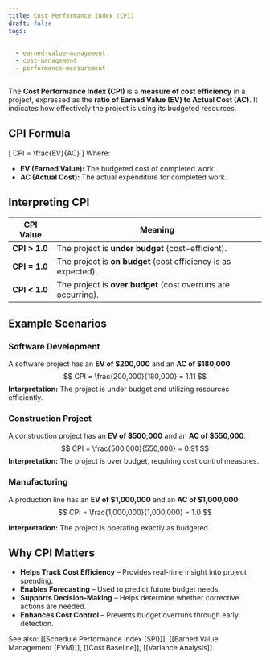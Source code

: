 ```yaml
---
title: Cost Performance Index (CPI)
draft: false
tags:
  
  
  - earned-value-management
  - cost-management
  - performance-measurement
---
```


The **Cost Performance Index (CPI)** is a **measure of cost efficiency** in a project, expressed as the **ratio of Earned Value (EV) to Actual Cost (AC)**. It indicates how effectively the project is using its budgeted resources.

## **CPI Formula**
\[
CPI = \frac{EV}{AC}
\]
Where:
- **EV (Earned Value):** The budgeted cost of completed work.
- **AC (Actual Cost):** The actual expenditure for completed work.

## **Interpreting CPI**
| **CPI Value**  | **Meaning** |
|---------------|------------------------------------------------|
| **CPI > 1.0** | The project is **under budget** (cost-efficient). |
| **CPI = 1.0** | The project is **on budget** (cost efficiency is as expected). |
| **CPI < 1.0** | The project is **over budget** (cost overruns are occurring). |

## **Example Scenarios**

### **Software Development**
A software project has an **EV of $200,000** and an **AC of $180,000**:
$$
CPI = \frac{200,000}{180,000} = 1.11
$$
**Interpretation:** The project is under budget and utilizing resources efficiently.

### **Construction Project**
A construction project has an **EV of $500,000** and an **AC of $550,000**:
$$
CPI = \frac{500,000}{550,000} = 0.91
$$
**Interpretation:** The project is over budget, requiring cost control measures.

### **Manufacturing**
A production line has an **EV of $1,000,000** and an **AC of $1,000,000**:
$$
CPI = \frac{1,000,000}{1,000,000} = 1.0
$$

**Interpretation:** The project is operating exactly as budgeted.

## **Why CPI Matters**
- **Helps Track Cost Efficiency** – Provides real-time insight into project spending.
- **Enables Forecasting** – Used to predict future budget needs.
- **Supports Decision-Making** – Helps determine whether corrective actions are needed.
- **Enhances Cost Control** – Prevents budget overruns through early detection.

See also: [[Schedule Performance Index (SPI)]], [[Earned Value Management (EVM)]], [[Cost Baseline]], [[Variance Analysis]].
